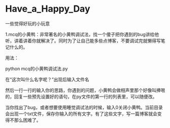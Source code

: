 # Have_a_Happy_Day
一些觉得好玩的小玩意

1.mcq的小黄鸭：非常著名的小黄鸭调试法，找一个傻子把你遇到的bug讲给他听，讲着讲着你就解决了。同时为了让自己能多些点博客，不要调试完就懒得写笔记什么的。

用法：

python mcq的小黄鸭调试法.py

在“这次叫什么名字呢？”出现后输入文件名

然后一行一行的输入你的思路，你遇到的问题，小黄鸭会做相声里那个好像叫捧哏的，回复一些预先设置好的语句，在py文件的第一行的列表里，可以随便改。

当你找出了bug，或者想要使用睡觉调试法的时候，输入0关闭小黄鸭。当前目录会出现一个txt文件，保存你输入的所有文字。有了这些文字，写一篇博客就会变得不那么困难了。
